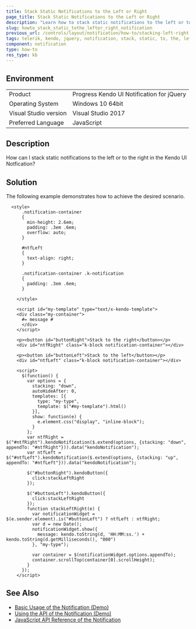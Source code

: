 ```yaml
---
title: Stack Static Notifications to the Left or Right
page_title: Stack Static Notifications to the Left or Right 
description: "Learn how to stack static notifications to the left or to the right in the Kendo UI Notfication widget."
slug: howto_stack_static_tothe_leftor_right_notification
previous_url: /controls/layout/notification/how-to/stacking-left-right 
tags: telerik, kendo, jquery, notification, stack, static, to, the, left, or, right 
component: notification
type: how-to
res_type: kb
---
```


## Environment

<table>
 <tr>
  <td>Product</td>
  <td>Progress Kendo UI Notification for jQuery</td>
 </tr>
 <tr>
  <td>Operating System</td>
  <td>Windows 10 64bit</td>
 </tr>
 <tr>
  <td>Visual Studio version</td>
  <td>Visual Studio 2017</td>
 </tr>
 <tr>
  <td>Preferred Language</td>
  <td>JavaScript</td>
 </tr>
</table>

## Description

How can I stack static notifications to the left or to the right in the Kendo UI Notfication?

## Solution

The following example demonstrates how to achieve the desired scenario.

```dojo
  <style>
      .notification-container
      {
        min-height: 2.6em;
        padding: .3em .6em;
        overflow: auto;
      }

      #ntfLeft
      {
        text-align: right;
      }

      .notification-container .k-notification
      {
        padding: .3em .6em;
      }

    </style>

    <script id="my-template" type="text/x-kendo-template">
    <div class="my-container">
      #= message #
      </div>
    </script>

    <p><button id="buttonRight">Stack to the right</button></p>
    <div id="ntfRight" class="k-block notification-container"></div>

    <p><button id="buttonLeft">Stack to the left</button></p>
    <div id="ntfLeft" class="k-block notification-container"></div>

    <script>
      $(function() {
        var options = {
          stacking: "down",
          autoHideAfter: 0,
          templates: [{
            type: "my-type",
            template: $("#my-template").html()
          }],
          show: function(e) {
            e.element.css("display", "inline-block");
          }
        };
        var ntfRight = $("#ntfRight").kendoNotification($.extend(options, {stacking: "down", appendTo: "#ntfRight"})).data("kendoNotification");
        var ntfLeft = $("#ntfLeft").kendoNotification($.extend(options, {stacking: "up", appendTo: "#ntfLeft"})).data("kendoNotification");

        $("#buttonRight").kendoButton({
          click:stackLeftRight
        });

        $("#buttonLeft").kendoButton({
          click:stackLeftRight
        });
        function stackLeftRight(e) {
          var notificationWidget = $(e.sender.element).is("#buttonLeft") ? ntfLeft : ntfRight;
          var d = new Date();
          notificationWidget.show({
            message: kendo.toString(d, 'HH:MM:ss.') + kendo.toString(d.getMilliseconds(), "000")
          }, "my-type");

          var container = $(notificationWidget.options.appendTo);
          container.scrollTop(container[0].scrollHeight);
        }
      });
    </script>
```

## See Also

* [Basic Usage of the Notification (Demo)](https://demos.telerik.com/kendo-ui/notification/index)
* [Using the API of the Notification (Demo)](https://demos.telerik.com/kendo-ui/notification/api)
* [JavaScript API Reference of the Notification](/api/javascript/ui/notification)
